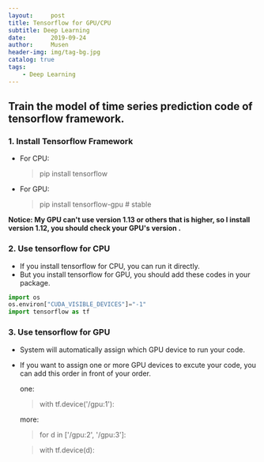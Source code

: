 ```yaml
---
layout:     post
title: Tensorflow for GPU/CPU 
subtitle: Deep Learning
date:       2019-09-24
author:     Musen
header-img: img/tag-bg.jpg
catalog: true
tags:
    - Deep Learning
---
```

<script type="text/x-mathjax-config"> MathJax.Hub.Config({ tex2jax: { inlineMath: [ ['$','$'], ['\\(','\\)'] ], processEscapes: true } }); </script> <script type="text/javascript" async src="//cdn.mathjax.org/mathjax/latest/MathJax.js?config=TeX-MML-AM_CHTML"> </script>

## Train the model of time series prediction code of tensorflow framework.
### 1. Install Tensorflow Framework

- For CPU:
  > pip install tensorflow
- For GPU:
  > pip install tensorflow-gpu  # stable

**Notice: My GPU can't use version 1.13 or others that is higher, so I install version 1.12, you should check your GPU's version .**

### 2. Use tensorflow for CPU

- If you install tensorflow for CPU, you can run it directly.
- But you install tensorflow for GPU, you should add these codes in your package.
```python
import os
os.environ["CUDA_VISIBLE_DEVICES"]="-1"    
import tensorflow as tf
```
### 3. Use tensorflow for GPU

- System will automatically assign which GPU device to run your code.
- If you want to assign one or more GPU devices to excute your code, you can add this order in front of your order.
  
  one:
  > with tf.device('/gpu:1'):

  more:
  > for d in ['/gpu:2', '/gpu:3']:

  > with tf.device(d):

